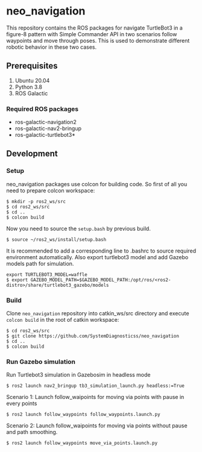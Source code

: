 # neo_navigation

This repository contains the ROS packages for navigate TurtleBot3 in a figure-8 pattern with Simple Commander API in two scenarios follow waypoints and move through poses. This is used to demonstrate different robotic behavior in these two cases.

## Prerequisites
1. Ubuntu 20.04
2. Python 3.8
3. ROS Galactic

### Required ROS packages
- ros-galactic-navigation2
- ros-galactic-nav2-bringup
- ros-galactic-turtlebot3*

## Development

### Setup
neo_navigation packages use colcon for building code. So first of all you need to prepare colcon workspace:

```
$ mkdir -p ros2_ws/src
$ cd ros2_ws/src
$ cd ..
$ colcon build
```

Now you need to source the `setup.bash` by previous build.

```
$ source ~/ros2_ws/install/setup.bash
```

It is recommended to add a corresponding line to .bashrc to source required environment automatically.
Also export turtlebot3 model and add Gazebo models path for simulation. 

```
export TURTLEBOT3_MODEL=waffle
$ export GAZEBO_MODEL_PATH=$GAZEBO_MODEL_PATH:/opt/ros/<ros2-distro>/share/turtlebot3_gazebo/models
```

### Build

Clone `neo_navigation` repository into catkin_ws/src directory and execute `colcon build` in the root of catkin workspace:

```
$ cd ros2_ws/src
$ git clone https://github.com/SystemDiagnosticss/neo_navigation
$ cd ..
$ colcon build
```

### Run Gazebo simulation 

Run Turtlebot3 simulation in Gazebosim in headless mode

```
$ ros2 launch nav2_bringup tb3_simulation_launch.py headless:=True
```

Scenario 1: Launch follow_waipoints for moving via points with pause in every points

```
$ ros2 launch follow_waypoints follow_waypoints.launch.py
```

Scenario 2: Launch follow_waipoints for moving via points without pause and path smoothing.

```
$ ros2 launch follow_waypoints move_via_points.launch.py
```

